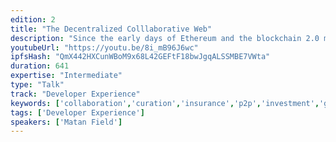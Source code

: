 ```yaml
---
edition: 2
title: "The Decentralized Colllaborative Web"
description: "Since the early days of Ethereum and the blockchain 2.0 movement there has been extensive research regarding the Decentralised Autonomous Organisation (DAO) concept. Nevertheless, and despite TheDAO experiment, a complete understanding of what exactly a DAO is and how its ticks is still lacking. In this talk I’d like to briefly sketch a comprehensive DAO protocol, enabling decentralised reputation-based collaboration, decision making and value distribution. A scalable implementation of the protocol on the Ethereum blockchain is made possible by introducing a novel software architecture composed of a simple smart contract on the chain, and an off-chain component responsible for the majority of the interactions with the protocol."
youtubeUrl: "https://youtu.be/8i_mB96J6wc"
ipfsHash: "QmX442HXCunWBoM9x68L42GEFtF18bwJgqALSSMBE7VWta"
duration: 641
expertise: "Intermediate"
type: "Talk"
track: "Developer Experience"
keywords: ['collaboration','curation','insurance','p2p','investment','governance','reputation','network','scalability','subjective','backfeed','systems']
tags: ['Developer Experience']
speakers: ['Matan Field']
---
```

